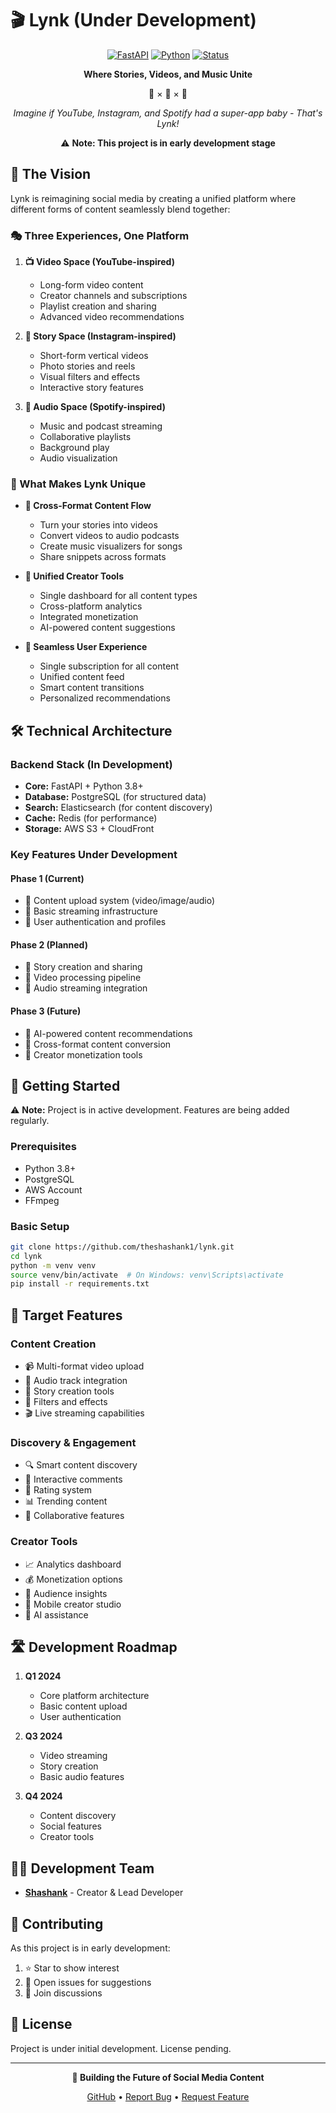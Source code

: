 # 🎬 Lynk (Under Development)

<div align="center">

[![FastAPI](https://img.shields.io/badge/FastAPI-005571?style=for-the-badge&logo=fastapi)](https://fastapi.tiangolo.com/)
[![Python](https://img.shields.io/badge/python-3.8+-blue.svg?style=for-the-badge&logo=python&logoColor=white)](https://www.python.org)
[![Status](https://img.shields.io/badge/Status-In_Development-yellow?style=for-the-badge)](https://github.com/theshashank1/lynk)

**Where Stories, Videos, and Music Unite**

🎥 × 📸 × 🎵

*Imagine if YouTube, Instagram, and Spotify had a super-app baby - That's Lynk!*

⚠️ **Note: This project is in early development stage**
</div>

## 🌟 The Vision

Lynk is reimagining social media by creating a unified platform where different forms of content seamlessly blend together:

### 🎭 Three Experiences, One Platform

1. **📺 Video Space (YouTube-inspired)**
   - Long-form video content
   - Creator channels and subscriptions
   - Playlist creation and sharing
   - Advanced video recommendations

2. **📱 Story Space (Instagram-inspired)**
   - Short-form vertical videos
   - Photo stories and reels
   - Visual filters and effects
   - Interactive story features

3. **🎵 Audio Space (Spotify-inspired)**
   - Music and podcast streaming
   - Collaborative playlists
   - Background play
   - Audio visualization

### 🚀 What Makes Lynk Unique

- **🔄 Cross-Format Content Flow**
  - Turn your stories into videos
  - Convert videos to audio podcasts
  - Create music visualizers for songs
  - Share snippets across formats

- **🎯 Unified Creator Tools**
  - Single dashboard for all content types
  - Cross-platform analytics
  - Integrated monetization
  - AI-powered content suggestions

- **🌈 Seamless User Experience**
  - Single subscription for all content
  - Unified content feed
  - Smart content transitions
  - Personalized recommendations

## 🛠️ Technical Architecture

### Backend Stack (In Development)
- **Core:** FastAPI + Python 3.8+
- **Database:** PostgreSQL (for structured data)
- **Search:** Elasticsearch (for content discovery)
- **Cache:** Redis (for performance)
- **Storage:** AWS S3 + CloudFront

### Key Features Under Development

#### Phase 1 (Current)
- 🔨 Content upload system (video/image/audio)
- 🔨 Basic streaming infrastructure
- 🔨 User authentication and profiles

#### Phase 2 (Planned)
- 🎯 Story creation and sharing
- 🎯 Video processing pipeline
- 🎯 Audio streaming integration

#### Phase 3 (Future)
- 🔮 AI-powered content recommendations
- 🔮 Cross-format content conversion
- 🔮 Creator monetization tools

## 🚀 Getting Started

⚠️ **Note:** Project is in active development. Features are being added regularly.

### Prerequisites
- Python 3.8+
- PostgreSQL
- AWS Account
- FFmpeg

### Basic Setup
```bash
git clone https://github.com/theshashank1/lynk.git
cd lynk
python -m venv venv
source venv/bin/activate  # On Windows: venv\Scripts\activate
pip install -r requirements.txt
```


## 🎯 Target Features

### Content Creation
- 📹 Multi-format video upload
- 🎵 Audio track integration
- 📸 Story creation tools
- 🎨 Filters and effects
- 🎬 Live streaming capabilities

### Discovery & Engagement
- 🔍 Smart content discovery
- 💬 Interactive comments
- 🌟 Rating system
- 📊 Trending content
- 🤝 Collaborative features

### Creator Tools
- 📈 Analytics dashboard
- 💰 Monetization options
- 🎯 Audience insights
- 📱 Mobile creator studio
- 🤖 AI assistance

## 🛣️ Development Roadmap

1. **Q1 2024**
   - Core platform architecture
   - Basic content upload
   - User authentication

2. **Q3 2024**
   - Video streaming
   - Story creation
   - Basic audio features

3. **Q4 2024**
   - Content discovery
   - Social features
   - Creator tools

## 👨‍💻 Development Team

- **[Shashank](https://github.com/theshashank1)** - Creator & Lead Developer

## 🤝 Contributing

As this project is in early development:
1. ⭐ Star to show interest
2. 📢 Open issues for suggestions
3. 💬 Join discussions

## 📜 License

Project is under initial development. License pending.

---


<div align="center">
  

**🚀 Building the Future of Social Media Content**

[GitHub](https://github.com/theshashank1/lynk) • [Report Bug](https://github.com/theshashank1/lynk/issues) • [Request Feature](https://github.com/theshashank1/lynk/issues)

</div>
